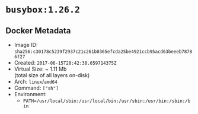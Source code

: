 # `busybox:1.26.2`

## Docker Metadata

- Image ID: `sha256:c30178c5239f2937c21c261b0365efcda25be4921ccb95acd63beeeb78786f27`
- Created: `2017-06-15T20:42:30.659714375Z`
- Virtual Size: ~ 1.11 Mb  
  (total size of all layers on-disk)
- Arch: `linux`/`amd64`
- Command: `["sh"]`
- Environment:
  - `PATH=/usr/local/sbin:/usr/local/bin:/usr/sbin:/usr/bin:/sbin:/bin`
